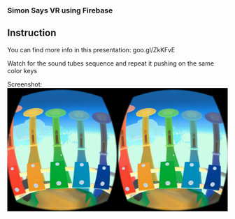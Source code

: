 ### Simon Says VR using Firebase

[screenshot_0]: ./screenshots/screenshot.jpeg

## Instruction

You can find more info in this presentation: goo.gl/ZkKFvE

Watch for the sound tubes sequence and repeat it pushing
on the same color keys

Screenshot: 
![alt text][screenshot_0]

